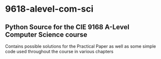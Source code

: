 # 9618-alevel-com-sci
## Python Source for the CIE 9168 A-Level Computer Science course

Contains possible solutions for the Practical Paper as well as some simple code used throughout the course in various chapters
